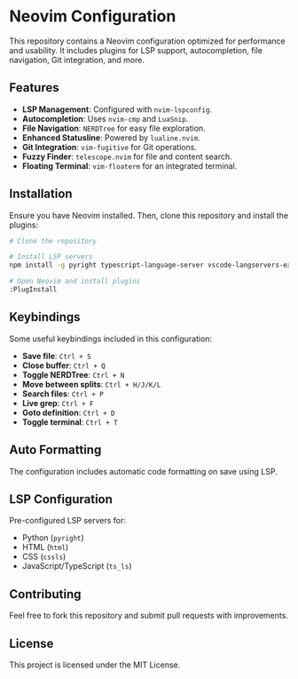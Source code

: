 # Neovim Configuration

This repository contains a Neovim configuration optimized for performance and usability. It includes plugins for LSP support, autocompletion, file navigation, Git integration, and more.

## Features
- **LSP Management**: Configured with `nvim-lspconfig`.
- **Autocompletion**: Uses `nvim-cmp` and `LuaSnip`.
- **File Navigation**: `NERDTree` for easy file exploration.
- **Enhanced Statusline**: Powered by `lualine.nvim`.
- **Git Integration**: `vim-fugitive` for Git operations.
- **Fuzzy Finder**: `telescope.nvim` for file and content search.
- **Floating Terminal**: `vim-floaterm` for an integrated terminal.

## Installation
Ensure you have Neovim installed. Then, clone this repository and install the plugins:

```sh
# Clone the repository
```

```sh
# Install LSP servers
npm install -g pyright typescript-language-server vscode-langservers-extracted
```

```sh
# Open Neovim and install plugins
:PlugInstall
```

## Keybindings
Some useful keybindings included in this configuration:

- **Save file**: `Ctrl + S`
- **Close buffer**: `Ctrl + Q`
- **Toggle NERDTree**: `Ctrl + N`
- **Move between splits**: `Ctrl + H/J/K/L`
- **Search files**: `Ctrl + P`
- **Live grep**: `Ctrl + F`
- **Goto definition**: `Ctrl + D`
- **Toggle terminal**: `Ctrl + T`

## Auto Formatting
The configuration includes automatic code formatting on save using LSP.

## LSP Configuration
Pre-configured LSP servers for:
- Python (`pyright`)
- HTML (`html`)
- CSS (`cssls`)
- JavaScript/TypeScript (`ts_ls`)

## Contributing
Feel free to fork this repository and submit pull requests with improvements.

## License
This project is licensed under the MIT License.

